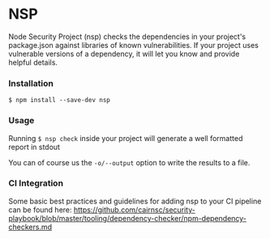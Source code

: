 # NSP
Node Security Project (nsp) checks the dependencies in your project's package.json against libraries of known vulnerabilities. If your project uses vulnerable versions of a dependency, it will let you know and provide helpful details.

### Installation
`$ npm install --save-dev nsp`

### Usage
Running `$ nsp check` inside your project will generate a well formatted report in stdout

You can of course us the `-o/--output` option to write the results to a file. 

### CI Integration
Some basic best practices and guidelines for adding nsp to your CI pipeline can be found here:
<https://github.com/cairnsc/security-playbook/blob/master/tooling/dependency-checker/npm-dependency-checkers.md>
